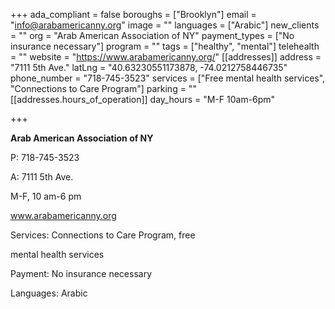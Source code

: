 +++
ada_compliant = false
boroughs = ["Brooklyn"]
email = "info@arabamericanny.org"
image = ""
languages = ["Arabic"]
new_clients = ""
org = "Arab American Association of NY"
payment_types = ["No insurance necessary"]
program = ""
tags = ["healthy", "mental"]
telehealth = ""
website = "https://www.arabamericanny.org/"
[[addresses]]
address = "7111 5th Ave."
latLng = "40.63230551173878, -74.0212758446735"
phone_number = "718-745-3523"
services = ["Free mental health services", "Connections to Care Program"]
parking = ""
[[addresses.hours_of_operation]]
day_hours = "M-F 10am-6pm"

+++

**Arab American Association of NY**

P: 718-745-3523

A: 7111 5th Ave.

M-F, 10 am-6 pm

www.arabamericanny.org

Services: Connections to Care Program, free

mental health services

Payment: No insurance necessary

Languages: Arabic
